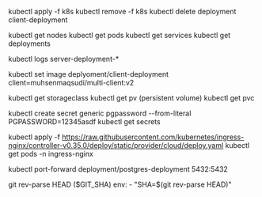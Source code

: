 kubectl apply -f k8s
kubectl remove -f k8s
kubectl delete deployment client-deployment

kubectl get nodes
kubectl get pods
kubectl get services
kubectl get deployments

kubectl logs server-deployment-\*

kubectl set image deplyoment/client-deployment client=muhsenmaqsudi/multi-client:v2

kubectl get storageclass
kubectl get pv (persistent volume)
kubectl get pvc

kubectl create secret generic pgpassword --from-literal PGPASSWORD=12345asdf
kubectl get secrets

kubectl apply -f https://raw.githubusercontent.com/kubernetes/ingress-nginx/controller-v0.35.0/deploy/static/provider/cloud/deploy.yaml
kubectl get pods -n ingress-nginx

kubectl port-forward deployment/postgres-deployment 5432:5432

git rev-parse HEAD (\$GIT_SHA)
env: - "SHA=\$(git rev-parse HEAD)"
